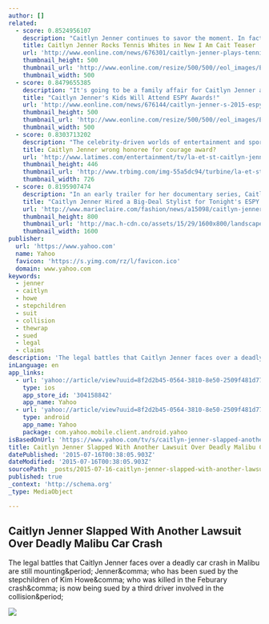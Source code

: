 ```yaml
---
author: []
related:
  - score: 0.8524956107
    description: "Caitlyn Jenner continues to savor the moment. In fact, she has compiled so many memorable, incomparable moments since beginning to live life full-time as a woman, it's been difficult to single out one as more momentous than another! So in this latest new teaser for E!'s upcoming docu-series I Am Cait, Caitlyn is pretty much doing it all."
    title: Caitlyn Jenner Rocks Tennis Whites in New I Am Cait Teaser
    url: 'http://www.eonline.com/news/676301/caitlyn-jenner-plays-tennis-gets-glam-and-basks-in-the-sun-in-new-i-am-cait-teaser-watch-now'
    thumbnail_height: 500
    thumbnail_url: 'http://www.eonline.com/resize/500/500//eol_images/Entire_Site/2015614/rs_300x300-150714180626-600.I-am-Cait.ms.071415.jpg'
    thumbnail_width: 500
  - score: 0.8479655385
    description: "It's going to be a family affair for Caitlyn Jenner at the ESPY Awards tomorrow, E! News can confirm. Not only will the Olympic athlete be honored with the prestigious Arthur Ashe Courage Award, but she'll be joined by her children and stepchildren for the once-in-a-lifetime event."
    title: "Caitlyn Jenner's Kids Will Attend ESPY Awards!"
    url: 'http://www.eonline.com/news/676144/caitlyn-jenner-s-2015-espy-awards-dates-revealed-find-out-which-family-members-are-attending'
    thumbnail_height: 500
    thumbnail_url: 'http://www.eonline.com/resize/500/500//eol_images/Entire_Site/2015522/rs_300x300-150622105343-634.caitlyn-jenner-fathers-day-062215.jpg'
    thumbnail_width: 500
  - score: 0.8303713202
    description: "The celebrity-driven worlds of entertainment and sports are set to collide Wednesday at L.A Live's Microsoft Theater for the annual ESPY Awards, which honor the year's top sports moments and achievements."
    title: Caitlyn Jenner wrong honoree for courage award?
    url: 'http://www.latimes.com/entertainment/tv/la-et-st-caitlyn-jenner-courage-award-espys-20150715-story.html'
    thumbnail_height: 446
    thumbnail_url: 'http://www.trbimg.com/img-55a5dc94/turbine/la-et-st-caitlyn-jenner-courage-award-espys-20150715'
    thumbnail_width: 726
  - score: 0.8195907474
    description: "In an early trailer for her documentary series, Caitlyn Jenner says she's only beginning to learn about \"all the pressure women are under all the time about their appearance.\" This is especially true for female celebrities, which might be why Jenner has reportedly hired a top celebrity stylist to dress her for Wednesday evening's ESPYS."
    title: "Caitlyn Jenner Hired a Big-Deal Stylist for Tonight's ESPY Awards"
    url: 'http://www.marieclaire.com/fashion/news/a15098/caitlyn-jenner-espy-awards-stylist/'
    thumbnail_height: 800
    thumbnail_url: 'http://mac.h-cdn.co/assets/15/29/1600x800/landscape-1436966197-gettyimages-479014592.jpg'
    thumbnail_width: 1600
publisher:
  url: 'https://www.yahoo.com'
  name: Yahoo
  favicon: 'https://s.yimg.com/rz/l/favicon.ico'
  domain: www.yahoo.com
keywords:
  - jenner
  - caitlyn
  - howe
  - stepchildren
  - suit
  - collision
  - thewrap
  - sued
  - legal
  - claims
description: 'The legal battles that Caitlyn Jenner faces over a deadly car crash in Malibu are still mounting. Jenner, who has been sued by the stepchildren of Kim Howe, who was killed in the Feburary crash, is now being sued by a third driver involved in the collision.'
inLanguage: en
app_links:
  - url: 'yahoo://article/view?uuid=8f2d2b45-0564-3810-8e50-2509f481d772&src=fb'
    type: ios
    app_store_id: '304158842'
    app_name: Yahoo
  - url: 'yahoo://article/view?uuid=8f2d2b45-0564-3810-8e50-2509f481d772&src=fb'
    type: android
    app_name: Yahoo
    package: com.yahoo.mobile.client.android.yahoo
isBasedOnUrl: 'https://www.yahoo.com/tv/s/caitlyn-jenner-slapped-another-lawsuit-over-deadly-malibu-005405469.html'
title: Caitlyn Jenner Slapped With Another Lawsuit Over Deadly Malibu Car Crash
datePublished: '2015-07-16T00:38:05.903Z'
dateModified: '2015-07-16T00:38:05.903Z'
sourcePath: _posts/2015-07-16-caitlyn-jenner-slapped-with-another-lawsuit-over-deadly-mali.md
published: true
_context: 'http://schema.org'
_type: MediaObject

---
```

<article style=""><h1>Caitlyn Jenner Slapped With Another Lawsuit Over Deadly Malibu Car Crash</h1><p>The legal battles that Caitlyn Jenner faces over a deadly car crash in Malibu are still mounting&amp;period; Jenner&amp;comma; who has been sued by the stepchildren of Kim Howe&amp;comma; who was killed in the Feburary crash&amp;comma; is now being sued by a third driver involved in the collision&amp;period;</p><img src="https://s.yimg.com/lo/api/res/1.2/.4nVFCrJ91uK2s7gEXmNnw--/dz02MTg7YXBwaWQ9bWFnYXppbmVz/https://s.yimg.com/os/en_US/News/TheWrap/Caitlyn_Jenner_Slapped_With_Another-43234011a8425bfc211161312401a5b9" /></article>